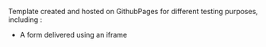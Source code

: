 Template created and hosted on GithubPages for different testing purposes, including :
- A form delivered using an iframe
